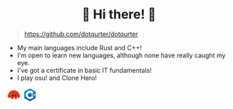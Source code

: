 <h1 align="center"> 🐾 Hi there! 👋 </h1>

> https://github.com/dotqurter/dotqurter

- My main languages include Rust and C++!
- I'm open to learn new languages, although none have really caught my eye.
- I've got a certificate in basic IT fundamentals!
- I play osu! and Clone Hero!

<img align="center" src="rust.png" width=32> <img align="center" src="cpp.png" width=32>

